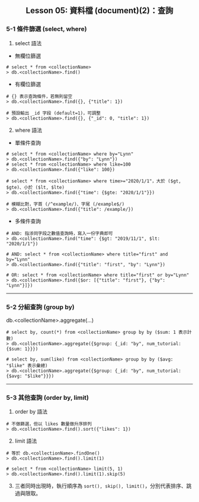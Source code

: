 <h2 align="center">Lesson 05: 資料檔 (document)(2)：查詢</h2>

### 5-1 條件篩選 (select, where)
1. select 語法
- 無欄位篩選
```
# select * from <collectionName>
> db.<collectionName>.find()
```
- 有欄位篩選
```
# {} 表示查詢條件，若無則留空
> db.<collectionName>.find({}, {"title": 1})

# 預設輸出 _id 字段 (default=1)，可調整
> db.<collectionName>.find({}, {"_id": 0, "title": 1})
```

2. where 語法
- 單條件查詢
```
# select * from <collectionName> where by="Lynn"
> db.<collectionName>.find({"by": "Lynn"})
# select * from <collectionName> where like=100
> db.<collectionName>.find({"like": 100})

# select * from <collectionName> where time>="2020/1/1"，大於 ($gt, $gte)、小於 ($lt, $lte)
> db.<collectionName>.find({"time": {$gte: "2020/1/1"}})

# 模糊比對，字首 (/^example/)、字尾 (/example$/)
> db.<collectionName>.find({"title": /example/})
```

- 多條件查詢
```
# AND: 指涉同字段之數值查詢時，寫入一份字典即可
> db.<collectionName>.find("time": {$gt: "2019/11/1", $lt: "2020/1/1"})

# AND: select * from <collectionName> where title="first" and by="Lynn"
> db.<collectionName>.find({"title": "first", "by": "Lynn"})

# OR: select * from <collectionName> where title="first" or by="Lynn"
> db.<collectionName>.find({$or: [{"title": "first"}, {"by": "Lynn"}]})
```

---
### 5-2 分組查詢 (group by)
db.\<collectionName>.aggregate(...)
```
# select by, count(*) from <collectionName> group by by ($sum: 1 表示計數) 
> db.<collectionName>.aggregate({$group: {_id: "by", num_tutorial: {$sum: 1}}})

# select by, sum(like) from <collectionName> group by by ($avg: "$like" 表示彙總)
> db.<collectionName>.aggregate({$group: {_id: "by", num_tutorial: {$avg: "$like"}}})
```

---
### 5-3 其他查詢 (order by, limit)
1. order by 語法
```
# 不做篩選，但以 likes 數量做升序排列
> db.<collectionName>.find().sort({"likes": 1})
```

2. limit 語法
```
# 等於 db.<collectionName>.findOne()
> db.<collectionName>.find().limit(1)

# select * from <collectionName> limit(5, 1)
> db.<collectionName>.find().limit(1).skip(5)
```

3. 三者同時出現時，執行順序為 `sort(), skip(), limit()`，分別代表排序、跳過與限取。

